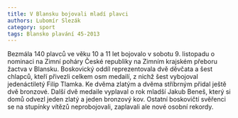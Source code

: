 ```yaml
---
title: V Blansku bojovali mladí plavci
authors: Lubomír Slezák
category: sport
tags: Blansko plavání 45-2013
---
```


Bezmála 140 plavců ve věku 10 a 11 let bojovalo v sobotu 9. listopadu o nominaci na Zimní poháry České republiky na Zimním krajském přeboru žactva v Blansku. Boskovický oddíl reprezentovala dvě děvčata a šest chlapců, kteří přivezli celkem osm medailí, z nichž šest vybojoval jedenáctiletý Filip Tlamka. Ke dvěma zlatým a dvěma stříbrným přidal ještě dvě bronzové. Další dvě medaile vyplaval o rok mladší Jakub Beneš, který si domů odvezl jeden zlatý a jeden bronzový kov. Ostatní boskovičtí svěřenci se na stupínky vítězů neprobojovali, zaplavali ale nové osobní rekordy.